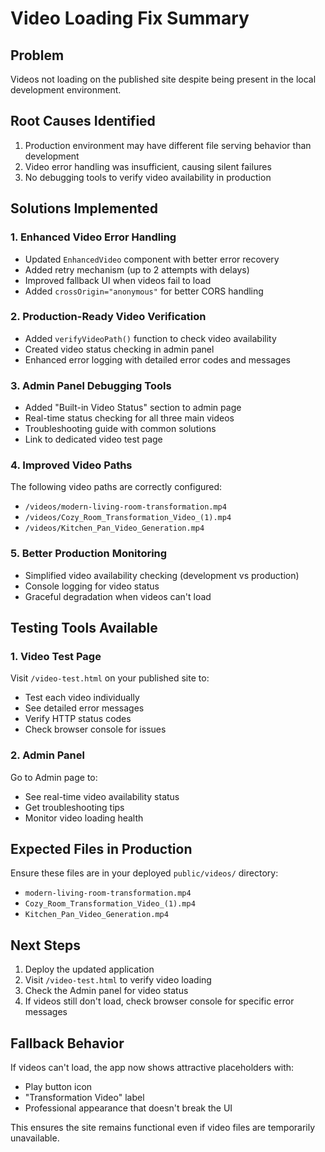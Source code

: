 # Video Loading Fix Summary

## Problem
Videos not loading on the published site despite being present in the local development environment.

## Root Causes Identified
1. Production environment may have different file serving behavior than development
2. Video error handling was insufficient, causing silent failures
3. No debugging tools to verify video availability in production

## Solutions Implemented

### 1. Enhanced Video Error Handling
- Updated `EnhancedVideo` component with better error recovery
- Added retry mechanism (up to 2 attempts with delays)
- Improved fallback UI when videos fail to load
- Added `crossOrigin="anonymous"` for better CORS handling

### 2. Production-Ready Video Verification
- Added `verifyVideoPath()` function to check video availability
- Created video status checking in admin panel
- Enhanced error logging with detailed error codes and messages

### 3. Admin Panel Debugging Tools
- Added "Built-in Video Status" section to admin page
- Real-time status checking for all three main videos
- Troubleshooting guide with common solutions
- Link to dedicated video test page

### 4. Improved Video Paths
The following video paths are correctly configured:
- `/videos/modern-living-room-transformation.mp4`
- `/videos/Cozy_Room_Transformation_Video_(1).mp4`
- `/videos/Kitchen_Pan_Video_Generation.mp4`

### 5. Better Production Monitoring
- Simplified video availability checking (development vs production)
- Console logging for video status
- Graceful degradation when videos can't load

## Testing Tools Available

### 1. Video Test Page
Visit `/video-test.html` on your published site to:
- Test each video individually
- See detailed error messages
- Verify HTTP status codes
- Check browser console for issues

### 2. Admin Panel
Go to Admin page to:
- See real-time video availability status
- Get troubleshooting tips
- Monitor video loading health

## Expected Files in Production
Ensure these files are in your deployed `public/videos/` directory:
- `modern-living-room-transformation.mp4`
- `Cozy_Room_Transformation_Video_(1).mp4` 
- `Kitchen_Pan_Video_Generation.mp4`

## Next Steps
1. Deploy the updated application
2. Visit `/video-test.html` to verify video loading
3. Check the Admin panel for video status
4. If videos still don't load, check browser console for specific error messages

## Fallback Behavior
If videos can't load, the app now shows attractive placeholders with:
- Play button icon
- "Transformation Video" label
- Professional appearance that doesn't break the UI

This ensures the site remains functional even if video files are temporarily unavailable.